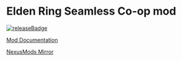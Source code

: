 # Elden Ring Seamless Co-op mod

[![releaseBadge](https://img.shields.io/github/v/release/LukeYui/EldenRingSeamlessCoopRelease?color=teal&label=Download%20here&style=plastic)](https://github.com/LukeYui/EldenRingSeamlessCoopRelease/releases/latest)

[Mod Documentation](https://www.nexusmods.com/eldenring/mods/510?)

[NexusMods Mirror](https://www.nexusmods.com/eldenring/mods/510?tab=files)
